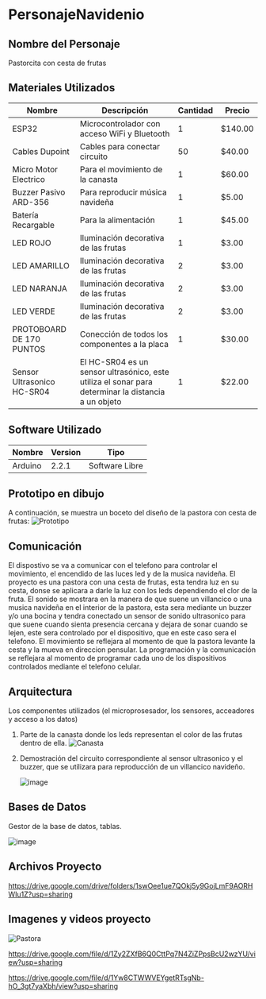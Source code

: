 # PersonajeNavidenio
## Nombre del Personaje 
Pastorcita con cesta de frutas
## Materiales Utilizados
|Nombre|Descripción|Cantidad|Precio|
|--|--|--|--|
|ESP32|Microcontrolador con acceso WiFi y Bluetooth|1|$140.00|
|Cables Dupoint|Cables para conectar circuito|50|$40.00|
|Micro Motor Electrico|Para el movimiento de la canasta|1|$60.00|
|Buzzer Pasivo ARD-356|Para reproducir música navideña|1|$5.00|
|Batería Recargable|Para la alimentación|1|$45.00|
|LED ROJO|Iluminación decorativa de las frutas|1|$3.00|
|LED AMARILLO|Iluminación decorativa de las frutas|2|$3.00|
|LED NARANJA|Iluminación decorativa de las frutas|2|$3.00|
|LED VERDE|Iluminación decorativa de las frutas|2|$3.00|
|PROTOBOARD DE 170 PUNTOS|Conección de todos los componentes a la placa|1|$30.00|
|Sensor Ultrasonico HC-SR04|El HC-SR04 es un sensor ultrasónico, este utiliza el sonar para determinar la distancia a un objeto|1|$22.00|


## Software Utilizado
|Nombre|Version|Tipo|
|--|--|--|
|Arduino|2.2.1|Software Libre|

## Prototipo en dibujo
A continuación, se muestra un boceto del diseño de la pastora con cesta de frutas:
![Prototipo](https://github.com/elizabethgutierrez27/PersonajeNavidenio/assets/146129308/d56e73bf-ea01-4aa6-8767-e47a694e4ec7)

## Comunicación 
El dispostivo se va a comunicar con el telefono para controlar el movimiento, el encendido de las luces led y de la musica navideña.
El proyecto es una pastora con una cesta de frutas, esta tendra luz en su cesta, donse se aplicara a darle la luz con los leds dependiendo el clor de la fruta. El sonido se mostrara en la manera de que suene un villancico o una musica navideña en el interior de la pastora, esta sera mediante un buzzer y/o una bocina y tendra conectado un sensor de sonido ultrasonico para que suene cuando sienta presencia cercana y dejara de sonar cuando se lejen, este sera controlado por el dispositivo, que en este caso sera el telefono. El movimiento se reflejara al momento de que la pastora levante la cesta y la mueva en direccion pensular.
La programación y la comunicación se reflejara al momento de programar cada uno de los dispositivos controlados mediante el telefono celular.

## Arquitectura
Los componentes utilizados (el microprosesador, los sensores, acceadores y acceso a los datos)
1. Parte de la canasta donde los leds representan el color de las frutas dentro de ella.
   ![Canasta](https://github.com/elizabethgutierrez27/PersonajeNavidenio/assets/146129308/aa1602d0-3a10-4a6e-be21-6844e547c4e2)
   
3. Demostración del circuito correspondiente al sensor ultrasonico y el buzzer, que se utilizara para reproducción de un villancico navideño.
   
   ![image](https://github.com/elizabethgutierrez27/PersonajeNavidenio/assets/146129308/ae45f99f-5e1b-4b59-bbf1-6c747eddcdd3)


## Bases de Datos
Gestor de la base de datos, tablas.

![image](https://github.com/elizabethgutierrez27/PersonajeNavidenio/assets/146129308/c054ae21-b88b-452c-901d-82bfb3486ace)

## Archivos Proyecto
https://drive.google.com/drive/folders/1swOee1ue7QOkj5y9GojLmF9AORHWIu1Z?usp=sharing

## Imagenes y videos proyecto
![Pastora](https://github.com/elizabethgutierrez27/PersonajeNavidenio/assets/146129308/4d8189ef-38ac-4909-ab2b-d26341b13111)

https://drive.google.com/file/d/1Zy2ZXfB6Q0CttPq7N4ZiZPpsBcU2wzYU/view?usp=sharing

https://drive.google.com/file/d/1Yw8CTWWVEYgetRTsgNb-hO_3gt7yaXbh/view?usp=sharing






